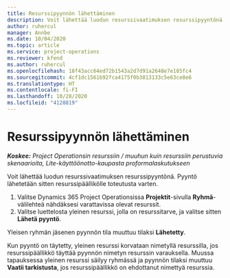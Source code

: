 ```yaml
---
title: Resurssipyynnön lähettäminen
description: Voit lähettää luodun resurssivaatimuksen resurssipyyntönä. Pyyntö lähetetään sitten resurssipäällikölle toteutusta varten.
author: ruhercul
manager: Annbe
ms.date: 10/04/2020
ms.topic: article
ms.service: project-operations
ms.reviewer: kfend
ms.author: ruhercul
ms.openlocfilehash: 18f43acc64ed72b1543a2d7d91a2648e7e185fc4
ms.sourcegitcommit: 4cf1dc1561b92fca4175f0b3813133c5e63ce8e6
ms.translationtype: HT
ms.contentlocale: fi-FI
ms.lasthandoff: 10/28/2020
ms.locfileid: "4128819"
---
```

# <a name="submit-a-resource-request"></a>Resurssipyynnön lähettäminen

_**Koskee:** Project Operationsin resurssiin / muuhun kuin resurssiin perustuvia skenaarioita, Lite-käyttöönotto-kaupasta proformalaskutukseen_

Voit lähettää luodun resurssivaatimuksen resurssipyyntönä. Pyyntö lähetetään sitten resurssipäällikölle toteutusta varten.

1. Valitse Dynamics 365 Project Operationsissa **Projektit**-sivulla **Ryhmä**-välilehteä nähdäksesi varattavissa olevat resurssit. 
2. Valitse luettelosta yleinen resurssi, jolla on resurssitarve, ja valitse sitten **Lähetä pyyntö**.

Yleisen ryhmän jäsenen pyynnön tila muuttuu tilaksi **Lähetetty**.

Kun pyyntö on täytetty, yleinen resurssi korvataan nimetyllä resurssilla, jos resurssipäällikkö täyttää pyynnön nimetyn resurssin varauksella. Muussa tapauksessa yleinen resurssi säilyy ryhmässä ja pyynnön tilaksi muuttuu **Vaatii tarkistusta**, jos resurssipäällikkö on ehdottanut nimettyä resurssia.

